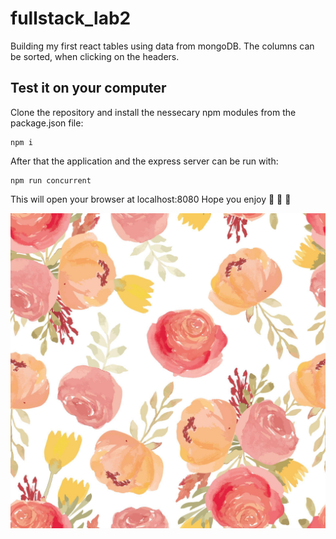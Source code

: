 # fullstack_lab2
Building my first react tables using data from mongoDB. The columns can be sorted, when clicking on the headers.

## Test it on your computer
Clone the repository and install the nessecary npm modules from the package.json file:
```
npm i
```
After that the application and the express server can be run with:
```
npm run concurrent
```
This will open your browser at localhost:8080
Hope you enjoy :hibiscus: :cherry_blossom: 	:bouquet:
<p><img src="src/flowers.jpg" alt="flowa" title="https://www.vecteezy.com/vector-art/5204231-watercolor-rose-flower-floral-seamless-pattern" /></p>
